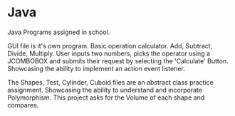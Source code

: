 # Java

Java Programs assigned in school.

GUI file is it's own program. Basic operation calculator. Add, Subtract, Divide, Multiply. User inputs two numbers, picks the operator using a JCOMBOBOX and submits their request by selecting the 'Calculate' Button. Showcasing the ability to implement an action event listener. 

The Shapes, Test, Cylinder, Cuboid files are an abstract class practice assignment. Showcasing the ability to understand and incorporate Polymorphism. This project asks for the Volume of each shape and compares. 
